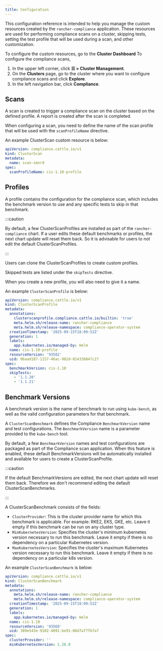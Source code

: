 ```yaml
---
title: Configuration
---
```


<head>
  <link rel="canonical" href="https://ranchermanager.docs.rancher.com/integrations-in-rancher/compliance-scans/configuration-reference"/>
</head>

This configuration reference is intended to help you manage the custom resources created by the `rancher-compliance` application. These resources are used for performing compliance scans on a cluster, skipping tests, setting the test profile that will be used during a scan, and other customization.

To configure the custom resources, go to the **Cluster Dashboard** To configure the compliance scans,

1. In the upper left corner, click **☰ > Cluster Management**.
1. On the **Clusters** page, go to the cluster where you want to configure compliance scans and click **Explore**.
1. In the left navigation bar, click **Compliance**.

## Scans

A scan is created to trigger a compliance scan on the cluster based on the defined profile. A report is created after the scan is completed.

When configuring a scan, you need to define the name of the scan profile that will be used with the `scanProfileName` directive.

An example ClusterScan custom resource is below:

```yaml
apiVersion: compliance.cattle.io/v1
kind: ClusterScan
metadata:
  name: scan-smnr9
spec:
  scanProfileName: cis-1.10-profile
```

## Profiles

A profile contains the configuration for the compliance scan, which includes the benchmark version to use and any specific tests to skip in that benchmark.

:::caution

By default, a few ClusterScanProfiles are installed as part of the `rancher-compliance` chart. If a user edits these default benchmarks or profiles, the next chart update will reset them back. So it is advisable for users to not edit the default  ClusterScanProfiles.

:::

Users can clone the ClusterScanProfiles to create custom profiles.

Skipped tests are listed under the `skipTests` directive.

When you create a new profile, you will also need to give it a name.

An example `ClusterScanProfile` is below:

```yaml
apiVersion: compliance.cattle.io/v1
kind: ClusterScanProfile
metadata:
  annotations:
    clusterscanprofile.compliance.cattle.io/builtin: 'true'
    meta.helm.sh/release-name: rancher-compliance
    meta.helm.sh/release-namespace: compliance-operator-system
  creationTimestamp: '2025-09-15T18:09:52Z'
  generation: 1
  labels:
    app.kubernetes.io/managed-by: Helm
  name: cis-1.10-profile
  resourceVersion: '93582'
  uid: 0baad187-1157-46ac-982d-014338847c27
spec:
  benchmarkVersion: cis-1.10
  skipTests:
    - '1.1.20'
    - '1.1.21'
```

## Benchmark Versions

A benchmark version is the name of benchmark to run using `kube-bench`, as well as the valid configuration parameters for that benchmark.

A `ClusterScanBenchmark` defines the Compliance `BenchmarkVersion` name and test configurations. The `BenchmarkVersion` name is a parameter provided to the `kube-bench` tool.

By default, a few `BenchmarkVersion` names and test configurations are packaged as part of the Compliance scan application. When this feature is enabled, these default BenchmarkVersions will be automatically installed and available for users to create a ClusterScanProfile.

:::caution

If the default BenchmarkVersions are edited, the next chart update will reset them back. Therefore we don't recommend editing the default ClusterScanBenchmarks.

:::

A ClusterScanBenchmark consists of the fields:

- `ClusterProvider`: This is the cluster provider name for which this benchmark is applicable. For example: RKE2, EKS, GKE, etc. Leave it empty if this benchmark can be run on any cluster type.
- `MinKubernetesVersion`: Specifies the cluster's minimum kubernetes version necessary to run this benchmark. Leave it empty if there is no dependency on a particular Kubernetes version.
- `MaxKubernetesVersion`: Specifies the cluster's maximum Kubernetes version necessary to run this benchmark. Leave it empty if there is no dependency on a particular k8s version.

An example `ClusterScanBenchmark` is below:

```yaml
apiVersion: compliance.cattle.io/v1
kind: ClusterScanBenchmark
metadata:
  annotations:
    meta.helm.sh/release-name: rancher-compliance
    meta.helm.sh/release-namespace: compliance-operator-system
  creationTimestamp: '2025-09-15T18:09:52Z'
  generation: 1
  labels:
    app.kubernetes.io/managed-by: Helm
  name: cis-1.10
  resourceVersion: '93569'
  uid: 309e543e-9102-4091-be91-08d7af7fb7a7
spec:
  clusterProvider: ''
  minKubernetesVersion: 1.28.0
```
